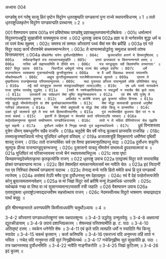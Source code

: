 अध्यायः 004

पाण्डवेषु वनं गतेषु सत्सु हितं पृष्टेन विदुरेण धृतराष्ट्रम्प्रति पाण्डवानां पुना राज्ये स्थापनविधानम् ॥ 1 ॥ ततो धृतराष्ट्रधिक्कृतेन विदुरेण पाण्डवान्प्रति प्रस्थानम् ॥ 2 ॥

001	वैशम्पायन उवाच 
001a	वनं प्रविष्टेष्वथ पाण्डवेषु प्रज्ञाचक्षुस्तप्यमानोऽम्बिकेयः ।
001c	धर्मात्मानं विदुरमगाधबुद्धिं सुखासीनो वाक्यमुवाच राजा ॥
002	धृतराष्ट्र उवाच 
002a	प्रज्ञा च ते भार्गवस्येव शुद्धा धर्मं च त्वं परमं वेत्थ सूक्ष्मम् ।
002c	समश्च त्वं सम्मतः कौरवाणां पथ्यं चैषां मम चैव ब्रवीहि ॥
003a	एवं गते विदुर यदद्य कार्यं पौराश्चेमे कथमस्मान्भजेरन् ।
003c	ते चाप्यस्मान्नोद्धरेयुः समूलान्न कामये तांश्च विनश्यमानान् ॥
004a	`सौबलेनैव पापेन दुर्योधनहितैषिणा ।
004c	क्रूरमाचरितं क्षत्तर्न मे प्रियमनुष्ठितम् ॥
005a	तथैवाङ्गीकृते तत्र तद्भवान्वक्तुमर्हति ।
005c	उत्तरं प्राप्तकालं च किमन्यन्मन्यते क्षमम् ॥
006a	नास्ति धर्मे सहायत्वमिति मे दीर्यते मनः ।
006c	यत्र पाण्डुसुताः सर्वे क्लिश्यन्ति वनमागताः' ॥
007	विदुर उवाच 
007a	त्रिवर्गोऽयं धर्ममूलो नरेन्द्र राज्यं चेदं धर्ममूलं वदन्ति ।
007c	धर्मे राजन्वर्तमानः स्वशक्त्या पुत्रान्सर्वान्पाहि कुन्तीसुतांश्च ॥
008a	स वै धर्मो विप्रलब्धः सभायां पापात्मभिः सौबलेयप्रधानैः ।
008c	आहूय कुन्तीसुतमक्षवत्यां पराजैषीत्सत्यसन्धं सुतस्ते ॥
009a	एतस्य ते दुष्प्रणीतस्य राजन्द्वेषस्याहं परिपश्याम्युपायम् ।
009c	यथा पुत्रस्तव कौरव्य पापान्मुक्तो लोके प्रतितिष्ठेत साधु ॥
010a	तद्वै सर्वं पाण्डुपुत्रा लभन्तां यत्तद्राजन्नतिसृष्टं त्वयाऽऽसीत् ।
010c	एष धर्मः परमो यत्स्वकेन राजा तुष्येन्न परस्वेषु गृद्ध्येत् ॥
011a	[यशो ने नश्येज्ज्ञातिभेदश्च न स्याद्धर्मो न स्यान्नैव चैवं कृते त्वाम् ।]
011c	एतत्कार्ये तव सर्वप्रधानं तेषां तुष्टिः शकुनेश्चावमानः ॥
012a	एवं शेषं यदि पुत्रेषु ते स्यादेतद्राजंस्त्वरमाणः कुरुष्व ।
012c	अथैतदेवं न करोषि राजन् ध्रुवं कुरूणां भविता विनाशः ॥
013a	नहि क्रुद्धो भीमसेनोऽर्जुनो वा शेषं कुर्याच्छात्रवाणामनीके ।
013c	येषां योद्धा सव्यसाची कृतास्त्रो धनुर्येषां गाण्डिवं लोकसारम् ॥
014a	येषां भीमो बाहुशाली च योद्धा तेषां लोके किन्नु न प्राप्यमस्ति ।
014c	उक्तं पूर्वं जातमात्रे सुते ते मया यत्ते हितमासीत्तदानीम् ॥
015a	पुत्रं त्यजेममहितं कुलस्य हितं परं न च तत्त्वं चकर्थ ।
015c	इदानीं ते हितमुक्तं न चेत्त्वमेवं कर्ता परितप्ताऽसि पश्चात् ॥
016a	यद्येतदेवमनुमन्ता सुतस्ते सम्प्रीयमाणः पाण्डवैरेकराज्यम् ।
016c	तापो न ते भविता प्रीतियोगात्त्वं चेन्न गृह्णासि सुतं सहायैः ॥
017a	दुर्योधनं त्वहितं वै निगृह्य पाण्डोः पुत्रं प्रकुरुष्वाधिपत्ये ।
017c	`ध्रुवं विनाशस्तव पुत्रेण धीमन् सबन्धुवर्गेण सहैव राजभिः ॥
018a	चतुर्दशे चैव वर्षे नरेन्द्र कुलक्षयं प्राप्स्यसि राजसिंह ।
018c	तस्मात्कुरुष्वाधिपत्ये नरेन्द्र युधिष्ठिरं धर्मभृतां वरिष्ठम् ॥'
019a	अजातशत्रुर्हि विमुक्तरागो धर्मोणेमां पृथिवीं शास्तु राजन् ।
019c	ततो राजन्पार्थिवाः सर्व एव वैश्या इवास्मानुपतिष्ठन्तु सद्यः ॥
020a	दुर्योधनः शकुनिः सूतपुत्रः प्रीत्या राजन्पाण्डुपुत्रान्भजन्तु ।
020c	दुःशासनो याचतु भीमसेनं सभामध्ये द्रुपदस्यात्मजां च ॥
021a	युधिष्ठिरं त्वं परिसान्त्वयस्व राज्ये चैनं स्थापयस्वाभिपूज्य ।
021c	त्वया पृष्टः किमहमन्यद्वदेयमेतत्कृत्वा कृतकृत्योसि राजन् ॥
022	धृतराष्ट्र उवाच 
022a	एतद्वाक्यं विदुर यत्ते सभायामिह प्रोक्तं पाण्डवान्प्राप्य माञ्च ।
022c	हितं तेषामहितं मामकानामेतत्सर्वं मम नावैति चेतः ॥
023a	इदं त्विदानीं गत एव निश्चितं तेषामर्थे पाण्डवानां यदात्थ ।
023c	तेनाद्य मन्ये नासि हितो ममेति कथं हि पुत्रं पाण्डवार्थे त्यजेयम् ॥
024a	असंशयं तेऽपि ममैव पुत्रा दुर्योधनस्तु मम देहात्प्रमूतः ।
024c	स्वं वै देहं परहेतोस्त्यजेति कोनु ब्रूयात्समतामन्ववेक्षन् ॥
025a	स मां जिह्मं विदुर सर्वं ब्रवीषि मन्युं तेऽहमधिकं धारयामि ।
025c	यथेच्छकं गच्छ वा तिष्ठ वा त्वं सुसान्त्व्यमानाऽप्यसती स्त्री जहाति ॥
026	वैशम्पायन उवाच 
026a	एतावदुक्त्वा धृतराष्ट्रोऽन्वपद्यदन्तर्वेश्म सहसोत्थाय राजन् ।
026c	नेदमस्तीत्यथ विदुरो भाषमाणः सम्प्राद्रवद्यत्र पार्था बभूवुः ॥

इति श्रीमन्महाभारते अरण्यपर्वणि किर्मीरवधपर्वणि चतुर्थोऽध्यायः ॥ 4 ॥

3-4-2 कौरवाणां पाण्डवधार्तराष्ट्राणां समः पक्षपातशून्यः ॥ 3-4-3 उद्धरेयुः उन्मूलयेयुः ॥ 3-4-8 अक्षवत्यां द्यूतक्रीडायाम् ॥ 3-4-9 उपायं प्रशान्तिप्रकारम् । शेषस्याहं परिपश्यामीति झ. ट. पाठः ॥ 3-4-10 अतिसृष्टं दत्तम् । स्वकेन धनेनेति शेषः ॥ 3-4-11 एवं कृते सति त्वाम्प्रति धर्मो न स्यादिति नैव किन्तु स्यादेव ॥ 3-4-15 चकर्थ कृतवान् । कर्ता करिष्यसि ॥ 3-4-16 एकराज्यं यदि अनुमन्ता तर्हि तापो न भविता । नचेत् यदि नानुमन्ता तर्हि सुतं निगृह्णीष्वेत्यर्थः ॥ 3-4-17 नचेन्निगृह्णीष्व सुतं सुखायेति झ. पाठः । तत्र पक्षान्तरमाह दुर्योधनमिति ॥ 3-4-22 नावैति नाङ्गीकरोति ॥ 3-4-25 जिह्मं कुटिलम् ॥ 3-4-26 इदं कुलम् ॥
